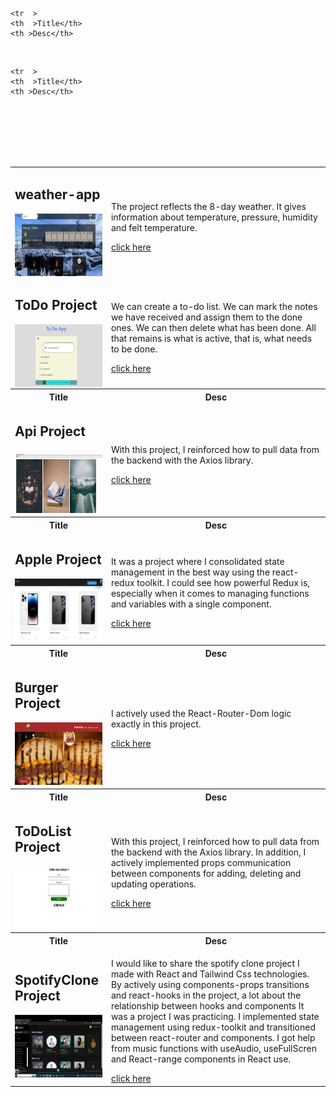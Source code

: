 <table >

    <tr  >
    <th  >Title</th>
    <th >Desc</th>
  </tr>

<tr >
   <td>
   <h2 >weather-app</h2>
       <div  style="display:flex;" >     
        <img height="100px" width="150px" src="https://github.com/nurullhkrds/react/blob/main/image/w1.png" />

      
 </div>
     
   </td>
   <td>
   <p>The project reflects the 8-day weather. It gives information about temperature, pressure, humidity and felt temperature.</p>
   <a href="https://github.com/nurullhkrds/react/tree/main/weather-app" >click here </a>
   </td>

</tr>
<br>


    <tr  >
    <th  >Title</th>
    <th >Desc</th>
  </tr>

<tr >
   <td>
   <h2 >ToDo Project</h2>
       <div  style="display:flex;" >     
        <img height="100px" width="150px" src="https://github.com/nurullhkrds/react/blob/main/image/1.png" />

      
 </div>
     
   </td>
   <td>
   <p>We can create a to-do list. We can mark the notes we have received and assign them to the done ones. We can then delete what has been done. All that remains is what is active, that is, what needs to be done.</p>
   <a href="https://github.com/nurullhkrds/react/tree/main/my-app" >click here </a>
   </td>

</tr>
<br>
  <tr  >
    <th  >Title</th>
    <th >Desc</th>
  </tr>

<tr >
   <td>
   <h2>Api Project</h2>
   <img height="100px" width="150px" src="./image/api1.png" />
   
   </td>
   <td>
   <p>With this project, I reinforced how to pull data from the backend with the Axios library.</p>
   <a href="https://github.com/nurullhkrds/react/tree/main/api" >click here </a>
   </td>

</tr>
<br>
 <tr >
    <th  >Title</th>
    <th >Desc</th>
  </tr>
  <tr >
   <td>
   <h2>Apple Project</h2>
   <img height="100px" width="150px" src="./image/apple1.png" />
   
   </td>
   <td>
   <p>It was a project where I consolidated state management in the best way using the react-redux toolkit.
   I could see how powerful Redux is, especially when it comes to managing functions and variables with a single component.</p>
   <a href="https://github.com/nurullhkrds/react/tree/main/apple" >click here </a>
   </td>

</tr>
<br>
 <tr >
    <th  >Title</th>
    <th >Desc</th>
  </tr>
  <tr >
   <td>
   <h2>Burger Project</h2>
   <img height="100px" width="150px" src="./image/burger1.png" />
   
   </td>
   <td>
   <p>I actively used the React-Router-Dom logic exactly in this project.</p>
   <a href="https://github.com/nurullhkrds/react/tree/main/hamburger" >click here </a>
   </td>

</tr>
<br>
 <tr >
    <th  >Title</th>
    <th >Desc</th>
  </tr>
  <tr >
   <td>
   <h2>ToDoList Project</h2>
   <img height="100px" width="150px" src="./image/sample1.png" />
   
   </td>
   <td>
   <p>With this project, I reinforced how to pull data from the backend with the Axios library.
   In addition, I actively implemented props communication between components for adding, deleting and updating operations.</p>
   <a href="https://github.com/nurullhkrds/react/tree/main/contextApi" >click here </a>
   </td>

</tr>
<br>
 <tr >
    <th  >Title</th>
    <th >Desc</th>
  </tr>
  <tr >
   <td>
   <h2>SpotifyClone Project </h2>
   <img height="100px" width="150px" src="./image/spotifyclone.png" />
   
   </td>
   <td>
   <p>I would like to share the spotify clone project I made with React and Tailwind Css technologies.
By actively using components-props transitions and react-hooks in the project, a lot about the relationship between hooks and components
It was a project I was practicing.
I implemented state management using redux-toolkit and transitioned between react-router and components.
I got help from music functions with useAudio, useFullScren and React-range components in React use.</p>
   <a href="https://github.com/nurullhkrds/react/tree/main/spotifyclone" >click here </a>
   </td>

</tr>



 
</table>


